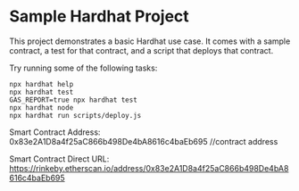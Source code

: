 # Sample Hardhat Project

This project demonstrates a basic Hardhat use case. It comes with a sample contract, a test for that contract, and a script that deploys that contract.

Try running some of the following tasks:

```shell
npx hardhat help
npx hardhat test
GAS_REPORT=true npx hardhat test
npx hardhat node
npx hardhat run scripts/deploy.js
```


Smart Contract Address:
0x83e2A1D8a4f25aC866b498De4bA8616c4baEb695 //contract address

Smart Contract Direct URL:
https://rinkeby.etherscan.io/address/0x83e2A1D8a4f25aC866b498De4bA8616c4baEb695

